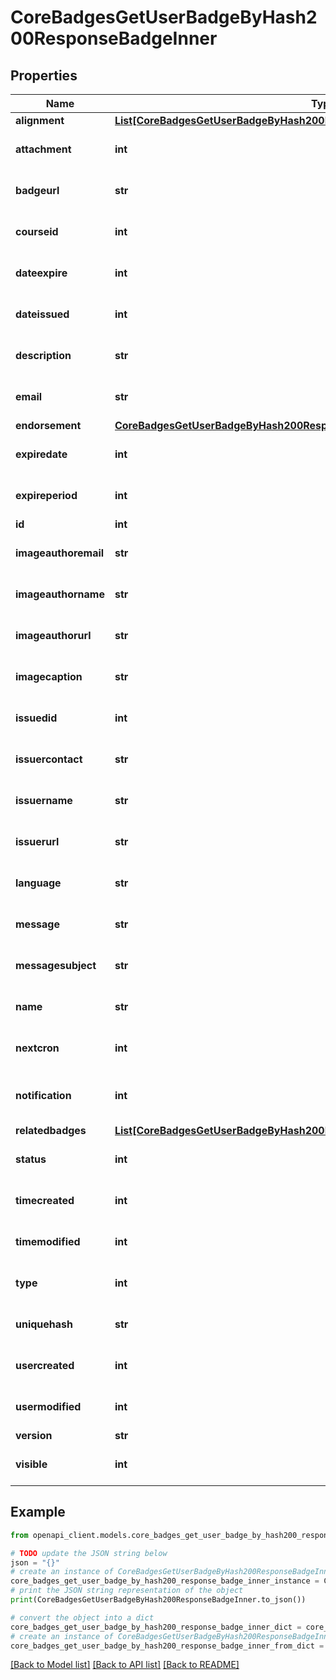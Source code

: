 # CoreBadgesGetUserBadgeByHash200ResponseBadgeInner


## Properties

Name | Type | Description | Notes
------------ | ------------- | ------------- | -------------
**alignment** | [**List[CoreBadgesGetUserBadgeByHash200ResponseBadgeInnerAlignmentInner]**](CoreBadgesGetUserBadgeByHash200ResponseBadgeInnerAlignmentInner.md) |  | [optional] 
**attachment** | **int** | Attachment | [optional] [default to 1]
**badgeurl** | **str** | Badge URL | [optional] [default to 'null']
**courseid** | **int** | Course id | [optional] [default to null]
**dateexpire** | **int** | Date expire | [optional] [default to null]
**dateissued** | **int** | Date issued | [optional] [default to 0]
**description** | **str** | Badge description | [optional] [default to 'null']
**email** | **str** | User email | [optional] [default to 'null']
**endorsement** | [**CoreBadgesGetUserBadgeByHash200ResponseBadgeInnerEndorsement**](CoreBadgesGetUserBadgeByHash200ResponseBadgeInnerEndorsement.md) |  | [optional] 
**expiredate** | **int** | Expire date | [optional] [default to null]
**expireperiod** | **int** | Expire period | [optional] [default to null]
**id** | **int** | Badge id | [optional] 
**imageauthoremail** | **str** | Email of the image author | [optional] [default to 'null']
**imageauthorname** | **str** | Name of the image author | [optional] [default to 'null']
**imageauthorurl** | **str** | URL of the image author | [optional] [default to 'null']
**imagecaption** | **str** | Caption of the image | [optional] [default to 'null']
**issuedid** | **int** | Issued id | [optional] [default to null]
**issuercontact** | **str** | Issuer contact | [optional] [default to 'null']
**issuername** | **str** | Issuer name | [optional] [default to 'null']
**issuerurl** | **str** | Issuer URL | [optional] [default to 'null']
**language** | **str** | Language | [optional] [default to 'null']
**message** | **str** | Message | [optional] [default to 'null']
**messagesubject** | **str** | Message subject | [optional] [default to 'null']
**name** | **str** | Badge name | [optional] [default to 'null']
**nextcron** | **int** | Next cron | [optional] [default to null]
**notification** | **int** | Whether to notify when badge is awarded | [optional] [default to 1]
**relatedbadges** | [**List[CoreBadgesGetUserBadgeByHash200ResponseBadgeInnerRelatedbadgesInner]**](CoreBadgesGetUserBadgeByHash200ResponseBadgeInnerRelatedbadgesInner.md) |  | [optional] 
**status** | **int** | Status | [optional] [default to 0]
**timecreated** | **int** | Time created | [optional] [default to 0]
**timemodified** | **int** | Time modified | [optional] [default to 0]
**type** | **int** | Type | [optional] [default to 1]
**uniquehash** | **str** | Unique hash | [optional] [default to 'null']
**usercreated** | **int** | User created | [optional] [default to null]
**usermodified** | **int** | User modified | [optional] [default to null]
**version** | **str** | Version | [optional] 
**visible** | **int** | Visible | [optional] [default to 0]

## Example

```python
from openapi_client.models.core_badges_get_user_badge_by_hash200_response_badge_inner import CoreBadgesGetUserBadgeByHash200ResponseBadgeInner

# TODO update the JSON string below
json = "{}"
# create an instance of CoreBadgesGetUserBadgeByHash200ResponseBadgeInner from a JSON string
core_badges_get_user_badge_by_hash200_response_badge_inner_instance = CoreBadgesGetUserBadgeByHash200ResponseBadgeInner.from_json(json)
# print the JSON string representation of the object
print(CoreBadgesGetUserBadgeByHash200ResponseBadgeInner.to_json())

# convert the object into a dict
core_badges_get_user_badge_by_hash200_response_badge_inner_dict = core_badges_get_user_badge_by_hash200_response_badge_inner_instance.to_dict()
# create an instance of CoreBadgesGetUserBadgeByHash200ResponseBadgeInner from a dict
core_badges_get_user_badge_by_hash200_response_badge_inner_from_dict = CoreBadgesGetUserBadgeByHash200ResponseBadgeInner.from_dict(core_badges_get_user_badge_by_hash200_response_badge_inner_dict)
```
[[Back to Model list]](../README.md#documentation-for-models) [[Back to API list]](../README.md#documentation-for-api-endpoints) [[Back to README]](../README.md)


